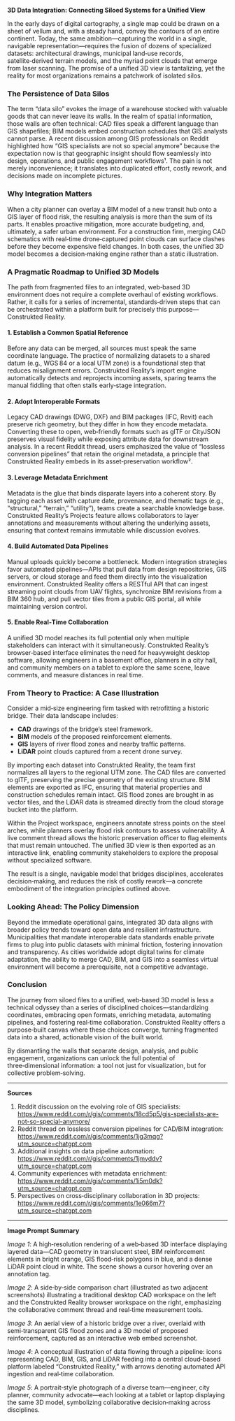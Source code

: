 **3D Data Integration: Connecting Siloed Systems for a Unified View**

In the early days of digital cartography, a single map could be drawn on a sheet of vellum and, with a steady hand, convey the contours of an entire continent. Today, the same ambition—capturing the world in a single, navigable representation—requires the fusion of dozens of specialized datasets: architectural drawings, municipal land‑use records, satellite‑derived terrain models, and the myriad point clouds that emerge from laser scanning. The promise of a unified 3D view is tantalizing, yet the reality for most organizations remains a patchwork of isolated silos.

### The Persistence of Data Silos

The term “data silo” evokes the image of a warehouse stocked with valuable goods that can never leave its walls. In the realm of spatial information, those walls are often technical: CAD files speak a different language than GIS shapefiles; BIM models embed construction schedules that GIS analysts cannot parse. A recent discussion among GIS professionals on Reddit highlighted how “GIS specialists are not so special anymore” because the expectation now is that geographic insight should flow seamlessly into design, operations, and public engagement workflows¹. The pain is not merely inconvenience; it translates into duplicated effort, costly rework, and decisions made on incomplete pictures.

### Why Integration Matters

When a city planner can overlay a BIM model of a new transit hub onto a GIS layer of flood risk, the resulting analysis is more than the sum of its parts. It enables proactive mitigation, more accurate budgeting, and, ultimately, a safer urban environment. For a construction firm, merging CAD schematics with real‑time drone‑captured point clouds can surface clashes before they become expensive field changes. In both cases, the unified 3D model becomes a decision‑making engine rather than a static illustration.

### A Pragmatic Roadmap to Unified 3D Models

The path from fragmented files to an integrated, web‑based 3D environment does not require a complete overhaul of existing workflows. Rather, it calls for a series of incremental, standards‑driven steps that can be orchestrated within a platform built for precisely this purpose—Construkted Reality.

#### 1. Establish a Common Spatial Reference

Before any data can be merged, all sources must speak the same coordinate language. The practice of normalizing datasets to a shared datum (e.g., WGS 84 or a local UTM zone) is a foundational step that reduces misalignment errors. Construkted Reality’s import engine automatically detects and reprojects incoming assets, sparing teams the manual fiddling that often stalls early‑stage integration.

#### 2. Adopt Interoperable Formats

Legacy CAD drawings (DWG, DXF) and BIM packages (IFC, Revit) each preserve rich geometry, but they differ in how they encode metadata. Converting these to open, web‑friendly formats such as glTF or CityJSON preserves visual fidelity while exposing attribute data for downstream analysis. In a recent Reddit thread, users emphasized the value of “lossless conversion pipelines” that retain the original metadata, a principle that Construkted Reality embeds in its asset‑preservation workflow².

#### 3. Leverage Metadata Enrichment

Metadata is the glue that binds disparate layers into a coherent story. By tagging each asset with capture date, provenance, and thematic tags (e.g., “structural,” “terrain,” “utility”), teams create a searchable knowledge base. Construkted Reality’s Projects feature allows collaborators to layer annotations and measurements without altering the underlying assets, ensuring that context remains immutable while discussion evolves.

#### 4. Build Automated Data Pipelines

Manual uploads quickly become a bottleneck. Modern integration strategies favor automated pipelines—APIs that pull data from design repositories, GIS servers, or cloud storage and feed them directly into the visualization environment. Construkted Reality offers a RESTful API that can ingest streaming point clouds from UAV flights, synchronize BIM revisions from a BIM 360 hub, and pull vector tiles from a public GIS portal, all while maintaining version control.

#### 5. Enable Real‑Time Collaboration

A unified 3D model reaches its full potential only when multiple stakeholders can interact with it simultaneously. Construkted Reality’s browser‑based interface eliminates the need for heavyweight desktop software, allowing engineers in a basement office, planners in a city hall, and community members on a tablet to explore the same scene, leave comments, and measure distances in real time.

### From Theory to Practice: A Case Illustration

Consider a mid‑size engineering firm tasked with retrofitting a historic bridge. Their data landscape includes:

* **CAD** drawings of the bridge’s steel framework.
* **BIM** models of the proposed reinforcement elements.
* **GIS** layers of river flood zones and nearby traffic patterns.
* **LiDAR** point clouds captured from a recent drone survey.

By importing each dataset into Construkted Reality, the team first normalizes all layers to the regional UTM zone. The CAD files are converted to glTF, preserving the precise geometry of the existing structure. BIM elements are exported as IFC, ensuring that material properties and construction schedules remain intact. GIS flood zones are brought in as vector tiles, and the LiDAR data is streamed directly from the cloud storage bucket into the platform.

Within the Project workspace, engineers annotate stress points on the steel arches, while planners overlay flood risk contours to assess vulnerability. A live comment thread allows the historic preservation officer to flag elements that must remain untouched. The unified 3D view is then exported as an interactive link, enabling community stakeholders to explore the proposal without specialized software.

The result is a single, navigable model that bridges disciplines, accelerates decision‑making, and reduces the risk of costly rework—a concrete embodiment of the integration principles outlined above.

### Looking Ahead: The Policy Dimension

Beyond the immediate operational gains, integrated 3D data aligns with broader policy trends toward open data and resilient infrastructure. Municipalities that mandate interoperable data standards enable private firms to plug into public datasets with minimal friction, fostering innovation and transparency. As cities worldwide adopt digital twins for climate adaptation, the ability to merge CAD, BIM, and GIS into a seamless virtual environment will become a prerequisite, not a competitive advantage.

### Conclusion

The journey from siloed files to a unified, web‑based 3D model is less a technical odyssey than a series of disciplined choices—standardizing coordinates, embracing open formats, enriching metadata, automating pipelines, and fostering real‑time collaboration. Construkted Reality offers a purpose‑built canvas where these choices converge, turning fragmented data into a shared, actionable vision of the built world.

By dismantling the walls that separate design, analysis, and public engagement, organizations can unlock the full potential of three‑dimensional information: a tool not just for visualization, but for collective problem‑solving.

---

**Sources**  
1. Reddit discussion on the evolving role of GIS specialists: https://www.reddit.com/r/gis/comments/18cd5p5/gis-specialists-are-not-so-special-anymore/  
2. Reddit thread on lossless conversion pipelines for CAD/BIM integration: https://www.reddit.com/r/gis/comments/1jg3mqg?utm_source=chatgpt.com  
3. Additional insights on data pipeline automation: https://www.reddit.com/r/gis/comments/1jmyddv?utm_source=chatgpt.com  
4. Community experiences with metadata enrichment: https://www.reddit.com/r/gis/comments/1i5m0dk?utm_source=chatgpt.com  
5. Perspectives on cross‑disciplinary collaboration in 3D projects: https://www.reddit.com/r/gis/comments/1e066m7?utm_source=chatgpt.com  

---

**Image Prompt Summary**  

*Image 1*: A high‑resolution rendering of a web‑based 3D interface displaying layered data—CAD geometry in translucent steel, BIM reinforcement elements in bright orange, GIS flood‑risk polygons in blue, and a dense LiDAR point cloud in white. The scene shows a cursor hovering over an annotation tag.  

*Image 2*: A side‑by‑side comparison chart (illustrated as two adjacent screenshots) illustrating a traditional desktop CAD workspace on the left and the Construkted Reality browser workspace on the right, emphasizing the collaborative comment thread and real‑time measurement tools.  

*Image 3*: An aerial view of a historic bridge over a river, overlaid with semi‑transparent GIS flood zones and a 3D model of proposed reinforcement, captured as an interactive web embed screenshot.  

*Image 4*: A conceptual illustration of data flowing through a pipeline: icons representing CAD, BIM, GIS, and LiDAR feeding into a central cloud‑based platform labeled “Construkted Reality,” with arrows denoting automated API ingestion and real‑time collaboration.  

*Image 5*: A portrait‑style photograph of a diverse team—engineer, city planner, community advocate—each looking at a tablet or laptop displaying the same 3D model, symbolizing collaborative decision‑making across disciplines.
